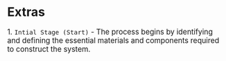 # Extras
<big> 1. `Intial Stage (Start)` - The process begins by identifying and defining the essential materials and components required to construct the system.
